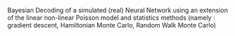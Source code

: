 Bayesian Decoding of a simulated (real) Neural Network using an extension of the linear non-linear Poisson model and statistics methods (namely : gradient descent, Hamiltonian Monte Carlo, Random Walk Monte Carlo)
